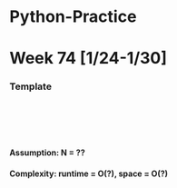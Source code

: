 # Python-Practice

# Week 74 [1/24-1/30]

### Template
# []()
```sql
```

# []()
```python
```
#### Assumption: N = ??
#### Complexity: runtime = O(?), space = O(?)
